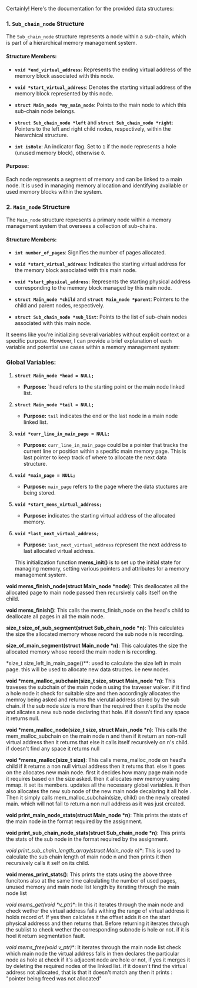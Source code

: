 Certainly! Here's the documentation for the provided data structures:

### 1. `Sub_chain_node` Structure

The `Sub_chain_node` structure represents a node within a sub-chain, which is part of a hierarchical memory management system.

#### Structure Members:

- **`void *end_virtual_address`**: Represents the ending virtual address of the memory block associated with this node.
  
- **`void *start_virtual_address`**: Denotes the starting virtual address of the memory block represented by this node.

- **`struct Main_node *my_main_node`**: Points to the main node to which this sub-chain node belongs.

- **`struct Sub_chain_node *left`** and **`struct Sub_chain_node *right`**: Pointers to the left and right child nodes, respectively, within the hierarchical structure.

- **`int isHole`**: An indicator flag. Set to `1` if the node represents a hole (unused memory block), otherwise `0`.

#### Purpose:
 Each node represents a segment of memory and can be linked to a main node. It is used in managing memory allocation and identifying available or used memory blocks within the system.

### 2. `Main_node` Structure

The `Main_node` structure represents a primary node within a memory management system that oversees a collection of sub-chains.

#### Structure Members:

- **`int number_of_pages`**: Signifies the number of pages allocated.

- **`void *start_virtual_address`**: Indicates the starting virtual address for the memory block associated with this main node.

- **`void *start_physical_address`**: Represents the starting physical address corresponding to the memory block managed by this main node.

- **`struct Main_node *child`** and **`struct Main_node *parent`**: Pointers to the child and parent nodes, respectively.

- **`struct Sub_chain_node *sub_list`**: Points to the list of sub-chain nodes associated with this main node.


It seems like you're initializing several variables without explicit context or a specific purpose. However, I can provide a brief explanation of each variable and potential use cases within a memory management system:

### Global Variables:

1. **`struct Main_node *head = NULL;`**  
   - **Purpose:** `head refers to the starting point or the main node linked list.

2. **`struct Main_node *tail = NULL;`**  
   - **Purpose:** `tail` indicates the end or the last node in a main node linked list. 

3. **`void *curr_line_in_main_page = NULL;`**  
   - **Purpose:** `curr_line_in_main_page` could be a pointer that tracks the current line or position within a specific main memory page. This is last pointer to keep track of where to allocate the next data structure.

4. **`void *main_page = NULL;`**  
   - **Purpose:** `main_page` refers to the page where the data stuctures are being stored.

5. **`void *start_mems_virtual_address;`**  
   - **Purpose:**  indicates the starting virtual address of the allocated memory. 

6. **`void *last_next_virtual_address;`**  
   - **Purpose:** `last_next_virtual_address` represent the next address to last allocated virtual address.

   This initialization function **mems_init()** is to set up the initial state for managing memory, setting various pointers and attributes for a memory management system.


**void mems_finish_node(struct Main_node *node)**:
        This deallocates all the allocated page to main node passed then recursively calls itself on the child.

**void mems_finish()**:
        This calls the mems_finish_node on the head's child to deallocate all pages in all the main node.


**size_t size_of_sub_segment(struct Sub_chain_node *n)**:
        This calculates the size the allocated memory whose record the sub node n is recording.

**size_of_main_segment(struct Main_node *n)**:
        This calculates the size the allocated memory whose record the main node n is recording.

*size_t size_left_in_main_page()**: used to calculate the size left in main page. this will be used to allocate new data structes. i:e new nodes.

**void *mem_malloc_subchain(size_t size, struct Main_node *n)**:
        This traveses the subchain of the main node n using the traveser walker. if it find a hole node it check for suitable size and then accordingly allocates the memroy being asked and returns the vierutal address stored by the sub chain.
        if the sub node size is more than the required then it spilts the node and allcates a new sub node declaring that hole. 
        if it doesn't find any space it returns null.

**void *mem_malloc_node(size_t size, struct Main_node *n)**:
        This calls the mem_malloc_subchain on the main node n and then if it return an non-null virtual address then it returns that else it calls itself recursively on n's child. 
        if doesn't find any space it returns null

**void *mems_malloc(size_t size)**:
        This calls mems_malloc_node on head's child if it returns a non null virtual address then it returns that. 
        else it goes on the allocates new main node.
        first it decides how many page main node it requires based on the size asked.
        then it allocates new memory using mmap.
        it set its members. updates all the necessary global variables.
        it then also allocates the new sub node of the new main node decalaring it all hole . 
        Then it simply calls mem_malloc_subchain(size, child) on the newly created main. which will not fail to return a non null address as it was just created.

**void print_main_node_stats(struct Main_node *n)**:
        This prints the stats of the main node in the format required by the assignment.

**void print_sub_chain_node_stats(struct Sub_chain_node *n)**:
        This prints the stats of the sub node in the format required by the assignment.

**void print_sub_chain_length_array(struct Main_node* n)**:
        This is used to calculate the sub chain length of main node n 
        and then prints it then recursively calls it self on its child.


**void mems_print_stats()**:
        This prints the stats using the above three funcitons also at the same time calculating the number of used pages, unused memory and main node list length by iterating through the main node list


**void* mems_get(void *v_ptr)**:
        In this it iterates through the main node and check wether the virtual address falls withing the range of virtual address it holds record of. If yes then calclates it the offset adds it on the start physical addresss and then returns that. 
        Before returning it iterates through the sublist to check wether the corresponding subnode is hole or not. if it is hoel it return segmentation fault.

**void mems_free(void* v_ptr)**:
        It iterates through the main node list check which main node the virtual address falls in then declares the particular node as hole at check if it's adjacent node are hole or not, if yes it merges it by deleting the required nodes of the linked list.
        if it doesn't find the virtual address not allocated, that is that it doesn't match any then it prints :  "pointer being freed was not allocated"
